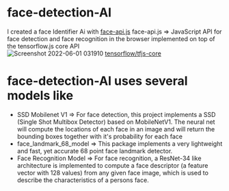 # face-detection-AI
I created a face Identifier Ai with [face-api.js](https://justadudewhohacks.github.io/face-api.js/docs/index.html)
face-api.js => JavaScript API for face detection and face recognition in the browser implemented on top of the tensorflow.js core API </br>
![Screenshot 2022-06-01 031910](https://user-images.githubusercontent.com/57180726/171305346-ad056798-c3b0-4668-8648-c88959f50daa.png)
[tensorflow/tfjs-core](https://github.com/tensorflow/tfjs-core) </br>
# face-detection-AI uses several models like
- SSD Mobilenet V1 => For face detection, this project implements a SSD (Single Shot Multibox Detector) based on MobileNetV1. The neural net will compute the locations of each face in an image and will return the bounding boxes together with it's probability for each face
- face_landmark_68_model => This package implements a very lightweight and fast, yet accurate 68 point face landmark detector.
- Face Recognition Model => For face recognition, a ResNet-34 like architecture is implemented to compute a face descriptor (a feature vector with 128 values) from any given face image, which is used to describe the characteristics of a persons face. 
